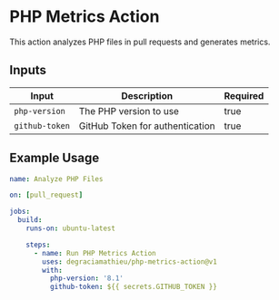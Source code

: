 # PHP Metrics Action

This action analyzes PHP files in pull requests and generates metrics.

## Inputs

| Input         | Description                   | Required |
|---------------|-------------------------------|----------|
| `php-version` | The PHP version to use        | true     |
| `github-token`| GitHub Token for authentication | true     |

## Example Usage

```yaml
name: Analyze PHP Files

on: [pull_request]

jobs:
  build:
    runs-on: ubuntu-latest

    steps:
      - name: Run PHP Metrics Action
        uses: degraciamathieu/php-metrics-action@v1
        with:
          php-version: '8.1'
          github-token: ${{ secrets.GITHUB_TOKEN }}

